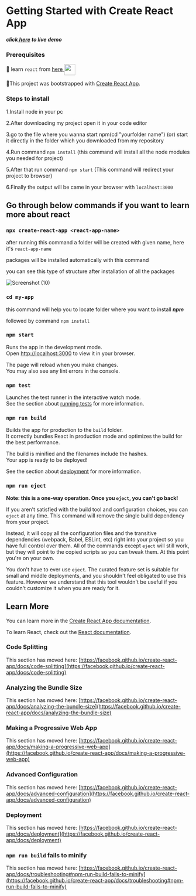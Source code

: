 # Getting Started with Create React App

***click<a href ="https://venkatavijayabhaskar007.github.io/Search_GITHUB_user_/"> here</a> to live demo***

### Prerequisites 

&#x1F537; learn `react` from <a href="https://reactjs.org/">here <img align="center" src="https://cdn.worldvectorlogo.com/logos/react-2.svg" width="30" height="30">
 </a>

&#x1F537;This project was bootstrapped with [Create React App](https://github.com/facebook/create-react-app).



### Steps to install

1.Install node in your pc

2.After downloading my project open it in your code editor

3.go to the file where you wanna start npm(cd "yourfolder name") (or) start it directly in the folder which you downloaded from my repository<br/>


4.Run command `npm install` (this command will install all the node modules you needed for project)

5.After that run command `npm start` (This command will redirect your project to browser)

6.Finally the output will be came in your browser with `localhost:3000`

## Go through below commands if you want to learn more about react


### `npx create-react-app <react-app-name>`

after running this command a folder will be created with given name, here it's `react-app-name`

packages will be installed automatically with this command 

you can see this type of structure after installation of all the packages 


![Screenshot (10)](https://user-images.githubusercontent.com/95356073/178552584-225f8624-9770-417e-b730-754e140bf343.png)


### `cd my-app`


this command will help you to locate folder where you want to install ***npm***

followed by command `npm install`

### `npm start`

Runs the app in the development mode.\
Open [http://localhost:3000](http://localhost:3000) to view it in your browser.

The page will reload when you make changes.\
You may also see any lint errors in the console.

### `npm test`

Launches the test runner in the interactive watch mode.\
See the section about [running tests](https://facebook.github.io/create-react-app/docs/running-tests) for more information.

### `npm run build`

Builds the app for production to the `build` folder.\
It correctly bundles React in production mode and optimizes the build for the best performance.

The build is minified and the filenames include the hashes.\
Your app is ready to be deployed!

See the section about [deployment](https://facebook.github.io/create-react-app/docs/deployment) for more information.

### `npm run eject`

**Note: this is a one-way operation. Once you `eject`, you can't go back!**

If you aren't satisfied with the build tool and configuration choices, you can `eject` at any time. This command will remove the single build dependency from your project.

Instead, it will copy all the configuration files and the transitive dependencies (webpack, Babel, ESLint, etc) right into your project so you have full control over them. All of the commands except `eject` will still work, but they will point to the copied scripts so you can tweak them. At this point you're on your own.

You don't have to ever use `eject`. The curated feature set is suitable for small and middle deployments, and you shouldn't feel obligated to use this feature. However we understand that this tool wouldn't be useful if you couldn't customize it when you are ready for it.

## Learn More

You can learn more in the [Create React App documentation](https://facebook.github.io/create-react-app/docs/getting-started).

To learn React, check out the [React documentation](https://reactjs.org/).

### Code Splitting

This section has moved here: [https://facebook.github.io/create-react-app/docs/code-splitting](https://facebook.github.io/create-react-app/docs/code-splitting)

### Analyzing the Bundle Size

This section has moved here: [https://facebook.github.io/create-react-app/docs/analyzing-the-bundle-size](https://facebook.github.io/create-react-app/docs/analyzing-the-bundle-size)

### Making a Progressive Web App

This section has moved here: [https://facebook.github.io/create-react-app/docs/making-a-progressive-web-app](https://facebook.github.io/create-react-app/docs/making-a-progressive-web-app)

### Advanced Configuration

This section has moved here: [https://facebook.github.io/create-react-app/docs/advanced-configuration](https://facebook.github.io/create-react-app/docs/advanced-configuration)

### Deployment

This section has moved here: [https://facebook.github.io/create-react-app/docs/deployment](https://facebook.github.io/create-react-app/docs/deployment)

### `npm run build` fails to minify

This section has moved here: [https://facebook.github.io/create-react-app/docs/troubleshooting#npm-run-build-fails-to-minify](https://facebook.github.io/create-react-app/docs/troubleshooting#npm-run-build-fails-to-minify)

